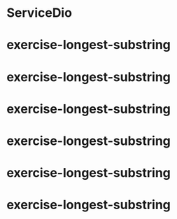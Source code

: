 # ServiceDio
# exercise-longest-substring
# exercise-longest-substring
# exercise-longest-substring
# exercise-longest-substring
# exercise-longest-substring
# exercise-longest-substring
